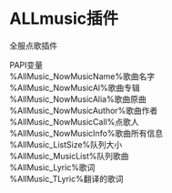 # ALLmusic插件

全服点歌插件  

PAPI变量  
%AllMusic_NowMusicName%歌曲名字  
%AllMusic_NowMusicAl%歌曲专辑  
%AllMusic_NowMusicAlia%歌曲原曲  
%AllMusic_NowMusicAuthor%歌曲作者  
%AllMusic_NowMusicCall%点歌人  
%AllMusic_NowMusicInfo%歌曲所有信息  
%AllMusic_ListSize%队列大小  
%AllMusic_MusicList%队列歌曲  
%AllMusic_Lyric%歌词  
%AllMusic_TLyric%翻译的歌词